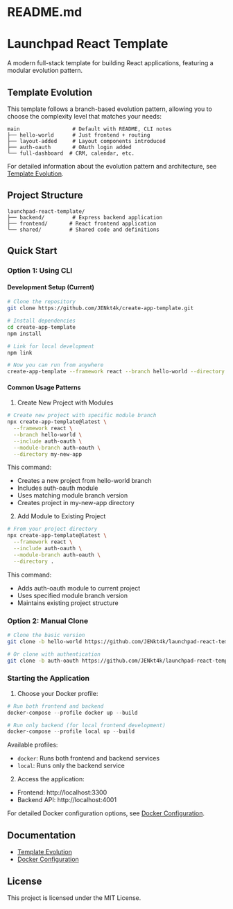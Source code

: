 # README.md

# Launchpad React Template

A modern full-stack template for building React applications, featuring a modular evolution pattern.

## Template Evolution

This template follows a branch-based evolution pattern, allowing you to choose the complexity level that matches your needs:

```
main                 # Default with README, CLI notes
├── hello-world      # Just frontend + routing
├── layout-added     # Layout components introduced
├── auth-oauth       # OAuth login added
└── full-dashboard  # CRM, calendar, etc.
```

For detailed information about the evolution pattern and architecture, see [Template Evolution](./docs/TemplateEvolution.md).

## Project Structure

```
launchpad-react-template/
├── backend/         # Express backend application
├── frontend/       # React frontend application
└── shared/         # Shared code and definitions
```

## Quick Start

### Option 1: Using CLI

#### Development Setup (Current)
```bash
# Clone the repository
git clone https://github.com/JENkt4k/create-app-template.git

# Install dependencies
cd create-app-template
npm install

# Link for local development
npm link

# Now you can run from anywhere
create-app-template --framework react --branch hello-world --directory my-app
```

#### Common Usage Patterns

1. Create New Project with Modules
```bash
# Create new project with specific module branch
npx create-app-template@latest \
  --framework react \
  --branch hello-world \
  --include auth-oauth \
  --module-branch auth-oauth \
  --directory my-new-app
```

This command:
- Creates a new project from hello-world branch
- Includes auth-oauth module
- Uses matching module branch version
- Creates project in my-new-app directory

2. Add Module to Existing Project
```bash
# From your project directory
npx create-app-template@latest \
  --framework react \
  --include auth-oauth \
  --module-branch auth-oauth \
  --directory .
```

This command:
- Adds auth-oauth module to current project
- Uses specified module branch version
- Maintains existing project structure

### Option 2: Manual Clone
```bash
# Clone the basic version
git clone -b hello-world https://github.com/JENkt4k/launchpad-react-template.git

# Or clone with authentication
git clone -b auth-oauth https://github.com/JENkt4k/launchpad-react-template.git
```

### Starting the Application

1. Choose your Docker profile:

```powershell
# Run both frontend and backend
docker-compose --profile docker up --build

# Run only backend (for local frontend development)
docker-compose --profile local up --build
```

Available profiles:
- `docker`: Runs both frontend and backend services
- `local`: Runs only the backend service

2. Access the application:
- Frontend: http://localhost:3300
- Backend API: http://localhost:4001

For detailed Docker configuration options, see [Docker Configuration](./docs/DockerRuntimeConfiguration.md).

## Documentation

- [Template Evolution](./docs/TemplateEvolution.md)
- [Docker Configuration](./docs/DockerRuntimeConfiguration.md)

## License

This project is licensed under the MIT License.